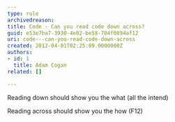 ```yaml
---
type: rule
archivedreason: 
title: Code - Can you read code down across?
guid: e53e7ba7-3930-4e02-be58-704f0894af12
uri: code---can-you-read-code-down-across
created: 2012-04-01T02:25:09.0000000Z
authors:
- id: 1
  title: Adam Cogan
related: []

---
```



<p><p><p>Reading down should show you the what (all the intend)</p>
<p>Reading across should show you the how (F12)​</p></p></p>
<br><excerpt class='endintro'></excerpt><br>



